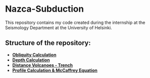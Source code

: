# Nazca-Subduction

This repository contains my code created during the internship at the Seismology Department at the University of Helsinki.


## Structure of the repository:
* [**Obliquity Calculation**](https://github.com/Brenchri/Nazca-Subduction/blob/master/Obliquity_Calculation.ipynb)
* [**Depth Calculation**](https://github.com/Brenchri/Nazca-Subduction/blob/master/Depth_Calculation.ipynb)
* [**Distance Volcanoes - Trench**](https://github.com/Brenchri/Nazca-Subduction/blob/master/Distance_Calculation.ipynb)
* [**Profile Calculation & McCaffrey Equation**](https://github.com/Brenchri/Nazca-Subduction/blob/master/Profile_Calculation.ipynb)

